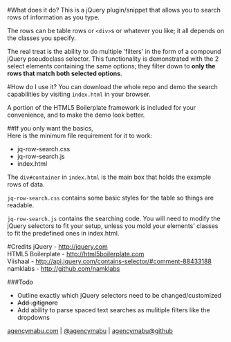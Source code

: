 #What does it do?
This is a jQuery plugin/snippet that allows you to search rows of information as you type.

The rows can be table rows or `<div>`s or whatever you like; it all depends on the classes you specify.  

The real treat is the ability to do multiple 'filters' in the form of a compound jQuery pseudoclass selector. This functionality is demonstrated with the 2 select elements containing the same options; they filter down to **only the rows that match both selected options**.

#How do I use it?
You can download the whole repo and demo the search capabilities by visiting `index.html` in your browser.

A portion of the HTML5 Boilerplate framework is included for your convenience, and to make the demo look better.

##If you only want the basics,  
Here is the minimum file requirement for it to work:  

+ jq-row-search.css  
+ jq-row-search.js  
+ index.html  

The `div#container` in `index.html` is the main box that holds the example rows of data.  

`jq-row-search.css` contains some basic styles for the table so things are readable.

`jq-row-search.js` contains the searching code. You will need to modify the jQuery selectors to fit your setup, unless you mold your elements' classes to fit the predefined ones in index.html.

#Credits
jQuery - http://jquery.com  
HTML5 Boilerplate - http://html5boilerplate.com  
Viishaal - http://api.jquery.com/contains-selector/#comment-88433188  
namklabs - http://github.com/namklabs  

###Todo

+ Outline exactly which jQuery selectors need to be changed/customized  
+ <del>Add .gitignore</del>  
+ Add ability to parse spaced text searches as mulitiple filters like the dropdowns  

[agencymabu.com](http://agencymabu.com) | [@agencymabu](http://twitter.com/agencymabu) | [agencymabu@github](http://github.com/agencymabu)
